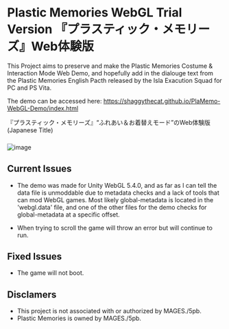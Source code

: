# Plastic Memories WebGL Trial Version 『プラスティック・メモリーズ』Web体験版
This Project aims to preserve and make the Plastic Memories Costume & Interaction Mode Web Demo, and hopefully add in the dialouge text from the
Plastic Memories English Pacth released by the Isla Exacution Squad for PC and PS Vita.

The demo can be accessed here: https://shaggythecat.github.io/PlaMemo-WebGL-Demo/index.html

『プラスティック・メモリーズ』“ふれあい＆お着替えモード”のWeb体験版 (Japanese Title)
###
![image](https://user-images.githubusercontent.com/110912092/219759091-a48a26bf-c601-4555-b37f-6d4f7339e1ea.png)

## Current Issues
- The demo was made for Unity WebGL 5.4.0, and as far as I can tell the data file is unmoddable due to metadata checks and a lack of tools that
can mod WebGL games. Most likely global-metadata is located in the 'webgl.data' file, and one of the other files for the demo checks for global-metadata
at a specific offset.

- When trying to scroll the game will throw an error but will continue to run.

## Fixed Issues
- The game will not boot.

## Disclamers
- This project is not associated with or authorized by MAGES./5pb. 
- Plastic Memories is owned by MAGES./5pb.
